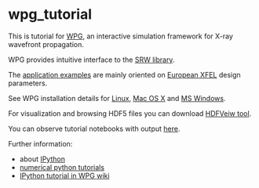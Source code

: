 # wpg_tutorial
This is tutorial for [WPG](https://github.com/samoylv/WPG), an interactive simulation framework for X-ray wavefront propagation. 

WPG provides intuitive interface to the [SRW library](https://github.com/ochubar/SRW). 

The [application examples](http://wpg.readthedocs.org/en/latest/tutorials.html) are  mainly oriented on [European XFEL](http://www.xfel.eu) design parameters. 

See WPG installation details for [Linux](http://wpg.readthedocs.io/en/latest/wpg.html#on-ubuntu-desktop), [Mac OS X](http://wpg.readthedocs.io/en/latest/wpg.html#mac-os-x) and [MS Windows](http://wpg.readthedocs.io/en/latest/wpg.html#on-ms-windows).

For visualization and browsing HDF5 files you can download [HDFVeiw tool](https://support.hdfgroup.org/products/java/hdfview/).

You can observe tutorial notebooks with output [here](https://github.com/samoylv/wpg_tutorial/reports).

Further information: 
- about [IPython](https://plot.ly/python/ipython-notebook-tutorial)
- [numerical python tutorials](http://www.numerical-tours.com/python/) 
- [IPython tutorial in WPG wiki](https://github.com/samoylv/WPG/wiki/Tutorial-files)
